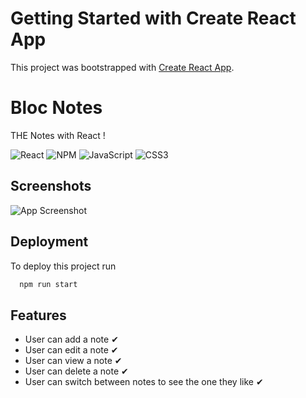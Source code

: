 # Getting Started with Create React App

This project was bootstrapped with [Create React App](https://github.com/facebook/create-react-app).

# Bloc Notes

THE Notes with React !

![React](https://img.shields.io/badge/react-%2320232a.svg?style=for-the-badge&logo=react&logoColor=%2361DAFB)
![NPM](https://img.shields.io/badge/NPM-%23000000.svg?style=for-the-badge&logo=npm&logoColor=white)
![JavaScript](https://img.shields.io/badge/javascript-%23323330.svg?style=for-the-badge&logo=javascript&logoColor=%23F7DF1E)
![CSS3](https://img.shields.io/badge/css3-%231572B6.svg?style=for-the-badge&logo=css3&logoColor=white)

## Screenshots

![App Screenshot](https://cdn.discordapp.com/attachments/910488504004407306/938738941086035998/unknown.png)

## Deployment

To deploy this project run

```bash
  npm run start
```

## Features

- User can add a note ✔
- User can edit a note ✔
- User can view a note ✔
- User can delete a note ✔
- User can switch between notes to see the one they like ✔
